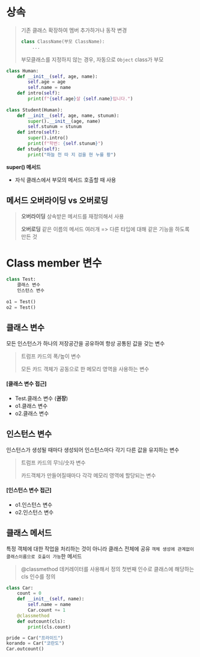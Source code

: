 # 상속

> 기존 클래스 확장하여 멤버 추가하거나 동작 변경
>
> ```python
> class ClassName(부모 ClassName):
>     ...
> ```
>
> 부모클래스를 지정하지 않는 경우, 
> 자동으로 `Object` class가 부모

```python
class Human:
    def __init__(self, age, name):
		self.age = age
        self.name = name
    def intro(self):
        print(f"{self.age}살 {self.name}입니다.")
        
class Student(Human):
    def __init__(self, age, name, stunum):
        super().__init__(age, name)
        self.stunum = stunum
    def intro(self):
        super().intro()
        print(f"학번: {self.stunum}")
    def study(self):
        print("하늘 천 따 지 검을 현 누를 황")
```

**super() 메서드**

* 자식 클래스에서 부모의 메서드 호출할 때 사용

## 메서드 오버라이딩 vs 오버로딩

> **오버라이딩**
> 상속받은 메서드를 재정의해서 사용
>
> **오버로딩**
> 같은 이름의 메서드 여러개 => 다른 타입에 대해 같은 기능을 하도록 만든 것



# Class member 변수

```python
class Test:
    클래스 변수
    인스턴스 변수
    
o1 = Test()
o2 = Test()
```

## 클래스 변수

모든 인스턴스가 하나의 저장공간을 공유하여 항상 공통된 값을 갖는 변수

> 트럼프 카드의 폭/높이 변수
>
> 모든 카드 객체가 공동으로 한 메모리 영역을 사용하는 변수

#### [클래스 변수 접근]

* Test.클래스 변수	(**권장**)
* o1.클래스 변수
* o2.클래스 변수

## 인스턴스 변수

인스턴스가 생성될 때마다 생성되어 인스턴스마다 각기 다른 값을 유지하는 변수

> 트럼프 카드의 무늬/숫자 변수
>
> 카드객체가 만들어질때마다 각각 메모리 영역에 할당되는 변수

#### [인스턴스 변수 접근]

* o1.인스턴스 변수
* o2.인스턴스 변수



## 클래스 메서드

특정 객체에 대한 작업을 처리하는 것이 아니라 클래스 전체에 공유
`객체 생성에 관계없이 클래스이름으로 호출이 가능`한 메서드

> @classmethod 데커레이터를 사용해서 정의
> 첫번째 인수로 클래스에 해당하는 cls 인수를 정의

```python
class Car:
    count = 0
    def __init__(self, name):
        self.name = name
        Car.count += 1
    @classmethod
    def outcount(cls):
		print(cls.count)

pride = Car("프라이드")
korando = Car("코란도")
Car.outcount()
```



